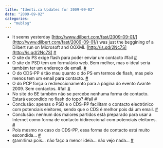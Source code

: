 ```yaml
---
title: "Identi.ca Updates for 2009-09-02"
date: "2009-09-02"
categories: 
  - "mublog"
---
```


- It seems yesterday [http://www.dilbert.com/fast/2009-09-01/](http://www.dilbert.com/fast/2009-09-01/) was just the beggining of a Dilbert run on Microsoft and OOXML [http://is.gd/2Nc7S](http://is.gd/2Nc7S) [#](http://identi.ca/notice/9266988)
- O site do PS exige flash para poder enviar um contacto #fail [#](http://identi.ca/notice/9273337)
- O site do PSD tem um formulário web. Bem melhor, mas o ideal seria também ter um endereço de email. [#](http://identi.ca/notice/9273397)
- O do CDS-PP é tão mau quanto o do PS em termos de flash, mas pelo menos tem um email para contacto. [#](http://identi.ca/notice/9273456)
- O do PCP força o redireccionamento para a página do evento Avante 2009. Sem contactos. #fail [#](http://identi.ca/notice/9273584)
- No site do BE também não se percebe nenhuma forma de contacto. Estará escondido no flash do topo? #fail [#](http://identi.ca/notice/9273713)
- Conclusão: apenas o PSD e o CDS-PP facilitam o contacto electrónico com potenciais eleitores, sendo que o CDS é melhor pois dá um email. [#](http://identi.ca/notice/9273820)
- Conclusão: nenhum dos maiores partidos está preparado para usar a Internet como forma de contacto bidireccional com potenciais eleitores. [#](http://identi.ca/notice/9273936)
- Pois mesmo no caso do CDS-PP, essa forma de contacto está muito escondida... [#](http://identi.ca/notice/9274376)
- @amrlima pois... não faço a menor ideia... não vejo nada... [#](http://identi.ca/notice/9274424)
